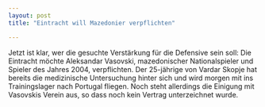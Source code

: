 ```yaml
---
layout: post
title: "Eintracht will Mazedonier verpflichten"

---
```


Jetzt ist klar, wer die gesuchte Verstärkung für die Defensive sein soll: Die Eintracht möchte Aleksandar Vasovski, mazedonischer Nationalspieler und Spieler des Jahres 2004, verpflichten. Der 25-jährige von Vardar Skopje hat bereits die medizinische Untersuchung hinter sich und wird morgen mit ins Trainingslager nach Portugal fliegen. Noch steht allerdings die Einigung mit Vasovskis Verein aus, so dass noch kein Vertrag unterzeichnet wurde.


